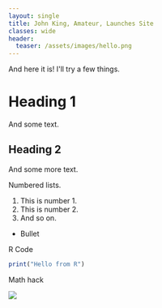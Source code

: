 ```yaml
---
layout: single
title: John King, Amateur, Launches Site
classes: wide
header:
  teaser: /assets/images/hello.png
---
```


And here it is! I'll try a few things.

# Heading 1
And some text.
## Heading 2
And some more text.

Numbered lists.
1. This is number 1.
2. This is number 2.
3. And so on.

- Bullet

R Code
``` r
print("Hello from R")
```
Math hack

<img src="https://render.githubusercontent.com/render/math?math=E=mc^{2}">
